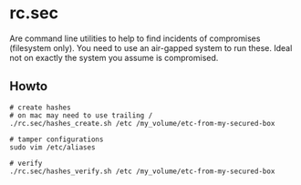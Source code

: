 # rc.sec

Are command line utilities to help to find incidents of compromises (filesystem only).
You need to use an air-gapped system to run these. Ideal not on exactly the system you assume is compromised.

## Howto

```
# create hashes
# on mac may need to use trailing /
./rc.sec/hashes_create.sh /etc /my_volume/etc-from-my-secured-box

# tamper configurations
sudo vim /etc/aliases

# verify
./rc.sec/hashes_verify.sh /etc /my_volume/etc-from-my-secured-box
```
